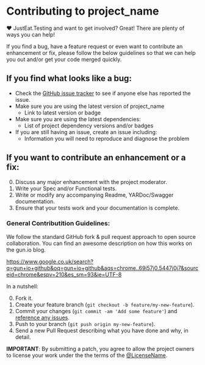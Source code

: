 ﻿# Contributing to project_name

♥ JustEat.Testing and want to get involved?
Great! There are plenty of ways you can help!

If you find a bug, have a feature request or even want to contribute an enhancement or fix, please follow the below guidelines so that we can help you out and/or get your code merged quickly.

## If you find what looks like a bug:

* Check the [GitHub issue tracker](http://github.com/justeat/project_name/issues/) to see if anyone else has reported the issue.
* Make sure you are using the latest version of project_name
  * Link to latest version or badge
* Make sure you are using the latest dependencies:
  * List of project dependency versions and/or badges
* If you are still having an issue, create an issue including:
  * Information you will need to reproduce and diagnose the problem

## If you want to contribute an enhancement or a fix:

0. Discuss any major enhancement with the project moderator.
0. Write your Spec and/or Functional tests.
0. Write or modify any accompanying Readme, YARDoc/Swagger documentation.
0. Ensure that your tests work and your documentation is complete.


### General Contributition Guidelines:
We follow the standard GitHub fork & pull request approach to open source collaboration.
You can find an awesome description on how this works on the gun.io blog.

https://www.google.co.uk/search?q=gun+io+github&oq=gun+io+github&aqs=chrome..69i57j0.5447j0j7&sourceid=chrome&espv=210&es_sm=93&ie=UTF-8

In a nutshell:

0. Fork it.
0. Create your feature branch (`git checkout -b feature/my-new-feature`).
0. Commit your changes (`git commit -am 'Add some feature'`) and [reference any issues](https://github.com/blog/831-issues-2-0-the-next-generation).
0. Push to your branch (`git push origin my-new-feature`).
0. Send a new Pull Request describing what you have done and why, in detail.

**IMPORTANT**: By submitting a patch, you agree to allow the project owners to
license your work under the the terms of the [@LicenseName](@LicenseFile).
